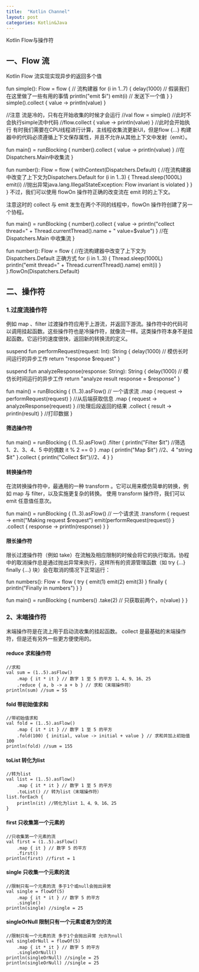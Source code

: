 ```yaml
---
title:  "Kotlin Channel"
layout: post
categories: Kotlin&Java
---
```


Kotlin Flow与操作符


## 一、Flow 流
Kotlin Flow 流实现实现异步的返回多个值

fun simple(): Flow<Int> = flow { // 流构建器
    for (i in 1..7) {
        delay(1000) // 假装我们在这里做了一些有用的事情
        println("emit $i")
        emit(i) // 发送下一个值
    }
}
simple().collect { value -> println(value) }
 
//注意 流是冷的，只有在开始收集的时候才会运行
//val flow = simple() //此时不会执行simple流中代码
//flow.collect { value -> println(value) } //此时会开始执行
有时我们需要在CPU线程进行计算，主线程收集流更新UI，但是flow {...} 构建器中的代码必须遵循上下文保存属性，并且不允许从其他上下文中发射（emit）。

fun main() = runBlocking {
    number().collect { value -> println(value) } //在Dispatchers.Main中收集流
}
 
fun number(): Flow<Int> = flow {
    withContext(Dispatchers.Default) { //在流构建器中改变了上下文为Dispatchers.Default
        for (i in 1..3) {
            Thread.sleep(1000L)
            emit(i) //抛出异常java.lang.IllegalStateException: Flow invariant is violated
        }
    }
}
不过，我们可以使用 flowOn 操作符正确的改变流在 emit 时的上下文。

注意这时的 collect 与 emit 发生在两个不同的线程中，flowOn 操作符创建了另一个协程。

fun main() = runBlocking {
    number().collect { value -> println("collect thread=" + Thread.currentThread().name + " value=$value") } //在Dispatchers.Main 中收集流
}
 
fun number(): Flow<Int> = flow { //在流构建器中改变了上下文为Dispatchers.Default 正确方式
    for (i in 1..3) {
        Thread.sleep(1000L)
        println("emit thread=" + Thread.currentThread().name)
        emit(i)
    }
}.flowOn(Dispatchers.Default)
## 二、操作符
### 1.过度流操作符
例如 map 、filter 过渡操作符应用于上游流，并返回下游流。操作符中的代码可以调用挂起函数。这些操作符也是冷操作符，就像流一样。这类操作符本身不是挂起函数。它运行的速度很快，返回新的转换流的定义。

suspend fun performRequest(request: Int): String {
    delay(1000) // 模仿长时间运行的异步工作
    return "response $request"
}
 
suspend fun analyzeResponse(response: String): String {
    delay(1000) // 模仿长时间运行的异步工作
    return "analyze result response = $response"
}
 
fun main() = runBlocking {
    (1..3).asFlow() // 一个请求流
        .map { request -> performRequest(request) } //从后端获取信息
        .map { request -> analyzeResponse(request) } //处理后段返回的结果
        .collect { result -> println(result) } //打印数据
}
#### 筛选操作符
fun main() = runBlocking {
    (1..5).asFlow()
        .filter {
            println("Filter $it") //筛选 1、2、3、4、5 中的偶数
            it % 2 == 0
        }
        .map {
            println("Map $it") //2、4
            "string $it"
        }.collect {
            println("Collect $it")//2、4
        }
}
#### 转换操作符
在流转换操作符中，最通用的一种 transform 。它可以用来模仿简单的转换，例如 map 与 filter，以及实施更复杂的转换。 使用 transform 操作符，我们可以 emit 任意值任意次。

fun main() = runBlocking {
    (1..3).asFlow() // 一个请求流
        .transform { request ->
            emit("Making request $request")
            emit(performRequest(request))
        }
        .collect { response -> println(response) }
}
#### 限长操作符
限长过渡操作符（例如 take）在流触及相应限制的时候会将它的执行取消。协程中的取消操作总是通过抛出异常来执行，这样所有的资源管理函数（如 try {...} finally {...} 块）会在取消的情况下正常运行：

fun numbers(): Flow<Int> = flow {
    try {
        emit(1)
        emit(2)
        emit(3)
    } finally {
        println("Finally in numbers")
    }
}
 
fun main() = runBlocking<Unit> {
    numbers()
        .take(2) // 只获取前两个，n(value) }
}
### 2、末端操作符
末端操作符是在流上用于启动流收集的挂起函数。 collect 是最基础的末端操作符，但是还有另外一些更方便使用的。

#### reduce 求和操作符
    //求和
    val sum = (1..5).asFlow()
        .map { it * it } // 数字 1 至 5 的平方 1、4、9、16、25
        .reduce { a, b -> a + b } // 求和（末端操作符）
    println(sum) //sum = 55
#### fold 带初始值求和
    //带初始值求和
    val fold = (1..5).asFlow()
        .map { it * it } // 数字 1 至 5 的平方
        .fold(100) { initial, value -> initial + value } // 求和并加上初始值100
    println(fold) //sum = 155
#### toList 转化为list
    //转为list
    val list = (1..5).asFlow()
        .map { it * it } // 数字 1 至 5 的平方
        .toList() // 转为list（末端操作符）
    list.forEach {
        println(it) //转化为list 1、4、9、16、25
    }
#### first 只收集第一个元素的
    //只收集第一个元素的流
    val first = (1..5).asFlow()
        .map { it } // 数字 5 的平方
        .first()
    println(first) //first = 1
#### single 只收集一个元素的流
    //限制只有一个元素的流 多于1个或null会抛出异常
    val single = flowOf(5)
        .map { it * it } // 数字 5 的平方
        .single()
    println(single) //single = 25
#### singleOrNull 限制只有一个元素或者为空的流
 
    //限制只有一个元素的流 多于1个会抛出异常 允许为null
    val singleOrNull = flowOf(5)
        .map { it * it } // 数字 5 的平方
        .singleOrNull()
    println(singleOrNull) //single = 25
    println(singleOrNull) //single = 25
